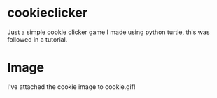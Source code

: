 # cookieclicker
Just a simple cookie clicker game I made using python turtle, this was followed in a tutorial.

# Image
I've attached the cookie image to cookie.gif!
